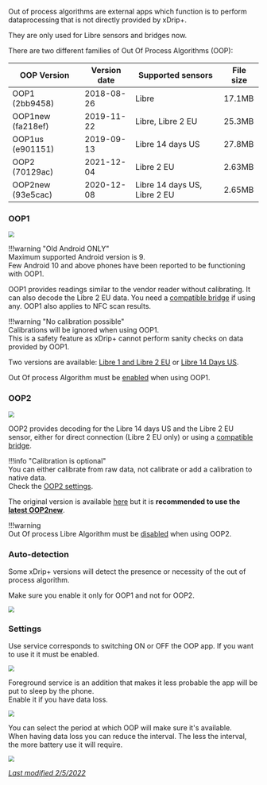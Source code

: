 Out of process algorithms are external apps which function is to perform dataprocessing that is not directly provided by xDrip+.

They are only used for Libre sensors and bridges now.

There are two different families of Out Of Process Algorithms (OOP):

| OOP Version       | Version date | Supported sensors            | File size |
| ----------------- | ------------ | ---------------------------- | --------- |
| OOP1 (2bb9458)    | 2018-08-26   | Libre                        | 17.1MB    |
| OOP1new (fa218ef) | 2019-11-22   | Libre, Libre 2 EU            | 25.3MB    |
| OOP1us (e901151)  | 2019-09-13   | Libre 14 days US             | 27.8MB    |
| OOP2 (70129ac)    | 2021-12-04   | Libre 2 EU                   | 2.63MB    |
| OOP2new (93e5cac) | 2020-12-08   | Libre 14 days US, Libre 2 EU | 2.65MB    |

### OOP1

<img src="../images/OOP_1.png" style="zoom:75%;" />

!!!warning  "Old Android ONLY"  
    Maximum supported Android version is 9.  
    Few Android 10 and above phones have been reported to be functioning with OOP1.

OOP1 provides readings similar to the vendor reader without calibrating. It can also decode the Libre 2 EU data. You need a [compatible bridge](../../install/libreBT/#libre-and-bridge) if using any. OOP1 also applies to NFC scan results.

!!!warning "No calibration possible"  
    Calibrations will be ignored when using OOP1.  
    This is a safety feature as xDrip+ cannot perform sanity checks on data provided by OOP1.

Two versions are available: [Libre 1 and Libre 2 EU](https://drive.google.com/open?id=13ERWcSVSFMLy9rhpbv5rArFrnDuAzriM) or [Libre 14 Days US](https://drive.google.com/open?id=172whZZYTyE_ZEuN0T-zhdMKhucy6jP-a).

Out Of process Algorithm must be [enabled](../misc/#out-of-process-algorithm) when using OOP1.

### OOP2

<img src="../images/OOP_2.png" style="zoom:75%;" />

OOP2 provides decoding for the Libre 14 days US and the Libre 2 EU sensor, either for direct connection (Libre 2 EU only) or using a [compatible bridge](../../install/libreBT/#libre-and-bridge).

!!!info "Calibration is optional"  
    You can either calibrate from raw data, not calibrate or add a calibration to native data.  
    Check the [OOP2 settings](../misc/#oop2).

The original version is available [here](https://drive.google.com/uc?id=1aeWvBiFCidOhreCMoW1S0ARa5HvNNf2m&export=download) but it is **recommended to use the [latest OOP2new](https://drive.google.com/file/d/1cRfUDzFRnLUnsn6gKaC2cibZrIY1oIb-/view?usp=sharing)**.

!!!warning  
    Out Of process Libre Algorithm must be [disabled](../misc/#out-of-process-algorithm) when using OOP2.

### Auto-detection

Some xDrip+ versions will detect the presence or necessity of the out of process algorithm.

Make sure you enable it only for OOP1 and not for OOP2.

<img src="../images/OOP_AD.png" style="zoom:75%;" />

### Settings

Use service corresponds to switching ON or OFF the OOP app. If you want to use it it must be enabled.

<img src="../images/OOP_UI1.png" style="zoom:75%;" />

Foreground service is an addition that makes it less probable the app will be put to sleep by the phone.  
Enable it if you have data loss.

<img src="../images/OOP_UI2.png" style="zoom:75%;" />

You can select the period at which OOP will make sure it's available.  
When having data loss you can reduce the interval. The less the interval, the more battery use it will require.

<img src="../images/OOP_UI3.png" style="zoom:75%;" />

</br>

[*Last modified 2/5/2022*](https://github.com/NightscoutFoundation/xDrip/releases/tag/2022.05.02)
